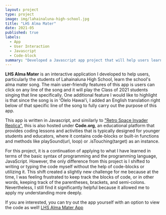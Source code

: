 ```yaml
---
layout: project
type: project
image: img/lahainaluna-high-school.jpg
title: "LHS Alma Mater"
date: 2021-05
published: true
labels:
  - App
  - User Interaction
  - Javascript
  - Code-block
summary: "Developed a Javascript app project that will help users learn the Lahainaluna High School's alma mater song."
---
```

**LHS Alma Mater** is an interactive application I developed to help users, particularly the students of Lahainaluna High School, learn the school's alma mater song. The main user-friendly features of this app is users can click on any line of the song and it will play the Class of 2021 students singing that line specifically. One additional feature I would like to highlight is that since the song is in ʻŌlelo Hawaiʻi, I added an English translation right below of that specific line of the song to fully carry out the purpose of this app.

This app is written in Javascript, and similarly to ["Retro Space Invader Replica"](https://angelaalmeron.github.io/projects/retro-space-invader.html), this is also hosted under **Code.org**, an educational platform that provides coding lessons and activities that is typically designed for younger students and educators, where it contains code-blocks or built-in functions and methods like playSound(url, loop) or .isTouching(target) as an instance. 

For this project, it is a continuation of applying to what I have learned in terms of the basic syntax of programming and the programming language, JavaScript. However, the only difference from this project is I shifted to writing or typing the code myself without the help of code-blocks or utilizing it. This shift created a slightly new challenge for me because at the time, I was feeling frustrated to keep track the blocks of code, or in other words, keeping track of the parentheses, brackets, and semi-colons. Nevertheless, I still find it significantly helpful because it allowed me to apply my understanding more deeply.

If you are interested, you can try out the app yourself with an option to view the code as well! [LHS Alma Mater App](https://studio.code.org/projects/applab/vA4huXufMyU3RNVgLMtgHObxCiyUk9p19UHcsBO6hLQ)
